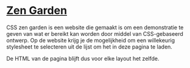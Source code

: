 # [Zen Garden](https://calicchia.github.io/Becode-Zen-Garden/)


CSS zen garden is een website die gemaakt is om een demonstratie te geven van wat er bereikt kan worden door middel van CSS-gebaseerd ontwerp. Op de website krijg je de mogelijkheid om een willekeurig stylesheet te selecteren uit de lijst om het in deze pagina te laden.

De HTML van de pagina blijft dus voor elke layout het zelfde.
